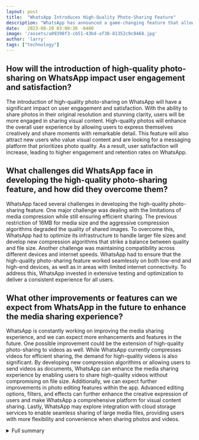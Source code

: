 ```yaml
---
layout: post
title:  "WhatsApp Introduces High-Quality Photo-Sharing Feature"
description: "WhatsApp has announced a game-changing feature that allows users to send photos in high definition (HD) quality, addressing long-standing concerns about media compression."
date:   2023-08-20 03:00:36 -0400
image: '/assets/a09398f3-cb51-43bd-af38-81352c9c8468.jpg'
author: 'larry'
tags: ["technology"]
---
```


## How will the introduction of high-quality photo-sharing on WhatsApp impact user engagement and satisfaction?
The introduction of high-quality photo-sharing on WhatsApp will have a significant impact on user engagement and satisfaction. With the ability to share photos in their original resolution and stunning clarity, users will be more engaged in sharing visual content. High-quality photos will enhance the overall user experience by allowing users to express themselves creatively and share moments with remarkable detail. This feature will also attract new users who value visual content and are looking for a messaging platform that prioritizes photo quality. As a result, user satisfaction will increase, leading to higher engagement and retention rates on WhatsApp.

## What challenges did WhatsApp face in developing the high-quality photo-sharing feature, and how did they overcome them?
WhatsApp faced several challenges in developing the high-quality photo-sharing feature. One major challenge was dealing with the limitations of media compression while still ensuring efficient sharing. The previous restriction of 16MB for media size and the aggressive compression algorithms degraded the quality of shared images. To overcome this, WhatsApp had to optimize its infrastructure to handle larger file sizes and develop new compression algorithms that strike a balance between quality and file size. Another challenge was maintaining compatibility across different devices and internet speeds. WhatsApp had to ensure that the high-quality photo-sharing feature worked seamlessly on both low-end and high-end devices, as well as in areas with limited internet connectivity. To address this, WhatsApp invested in extensive testing and optimization to deliver a consistent experience for all users.

## What other improvements or features can we expect from WhatsApp in the future to enhance the media sharing experience?
WhatsApp is constantly working on improving the media sharing experience, and we can expect more enhancements and features in the future. One possible improvement could be the extension of high-quality photo-sharing to videos as well. While WhatsApp currently compresses videos for efficient sharing, the demand for high-quality videos is also significant. By developing new compression algorithms or allowing users to send videos as documents, WhatsApp can enhance the media sharing experience by enabling users to share high-quality videos without compromising on file size. Additionally, we can expect further improvements in photo editing features within the app. Advanced editing options, filters, and effects can further enhance the creative expression of users and make WhatsApp a comprehensive platform for visual content sharing. Lastly, WhatsApp may explore integration with cloud storage services to enable seamless sharing of large media files, providing users with more flexibility and convenience when sharing photos and videos.

<details>
  <summary>Full summary</summary>
WhatsApp has unveiled a new feature that will revolutionize the way users share photos. The introduction of high-quality photo-sharing addresses the previous limitations of media compression, allowing users to send photos with stunning clarity and detail. This is a significant improvement for users who value visual content.<br><br>In the past, WhatsApp limited media size to 16MB and applied compression to save space. However, this restriction has been lifted with the introduction of the high-quality photo-sharing feature. Now, users can select the 'HD quality' option when sending photos, ensuring that the images are shared in their original resolution.<br><br>Mark Zuckerberg, CEO of Facebook, which owns WhatsApp, shared the news about this groundbreaking feature. The company has been testing the high-quality photo-sharing feature since June and is now ready to roll it out to all users.<br><br>The demand for high-quality photo sharing on WhatsApp has been evident for some time. Users have long criticized the aggressive compression algorithms used by the platform, which degrade the quality of shared images. The introduction of this new feature directly addresses this concern and offers users the ability to share photos with remarkable clarity and detail.<br><br>To take advantage of the high-quality photo-sharing feature, users must update their WhatsApp application to the latest version. Once updated, they can choose between 'standard quality' and 'HD quality' when sharing photos.<br><br>It is important to note that while the high-quality option applies only to photos, WhatsApp still compresses videos for efficient sharing. However, users can still send high-quality videos by choosing to share them as documents, bypassing the compression algorithm.<br><br>WhatsApp's commitment to enhancing the media sharing experience is clear with the introduction of the high-quality photo-sharing feature. By prioritizing user satisfaction, WhatsApp enables its users to express themselves creatively and share stunning photos without compromising on quality.<br><br>In conclusion, WhatsApp's new high-quality photo-sharing feature is a game-changer for users who value visual content. The ability to share photos in HD quality elevates the media sharing experience on the messaging platform. We encourage all users to update their WhatsApp application and start embracing the new and improved photo-sharing feature today.
</details>
